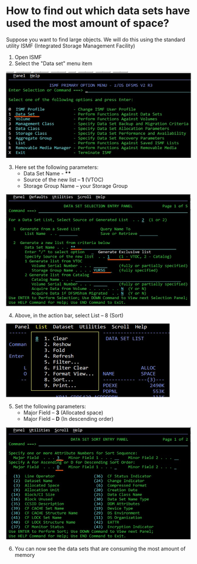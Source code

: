 # How to find out which data sets have used the most amount of space?

Suppose you want to find large objects. We will do this using the standard utility ISMF (Integrated Storage Management Facility)

1.	Open  ISMF 
2.	Select the "Data set" menu item

![ISMF interface](images/1.jpg)
 
3.	Here set the following parameters:
    * Data Set Name - **\*\***
    * Source of the new list – **1** (VTOC)
    * Storage Group Name – your Storage Group
    
![ISMF interface](images/2.jpg)
 
4.	Above, in the action bar, select List – 8 (Sort) 

![ISMF interface](images/3.jpg)
 
5.	Set the following parameters:
    * Major Field – **3** (Allocated space)
    * Major Field – **D** (In descending order)
    
![ISMF interface](images/4.jpg)
 
6.	You can now see the data sets that are consuming the most amount of memory
